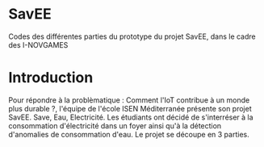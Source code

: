 # SavEE
Codes des différentes parties du prototype du projet SavEE, dans le cadre des I-NOVGAMES

# Introduction
Pour répondre à la problèmatique : Comment l'IoT contribue à un monde plus durable ?, l'équipe de l'école ISEN Méditerranée présente son projet SavEE. Save, Eau, Electricité. 
Les étudiants ont décidé de s'interréser à la consommation d'électricité dans un foyer ainsi qu'à la détection d'anomalies de consommation d'eau. Le projet se découpe en 3 parties. 

